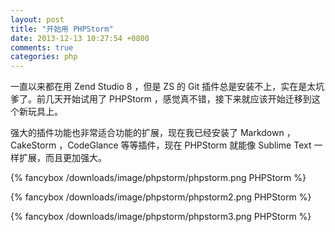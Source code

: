 ```yaml
---
layout: post
title: "开始用 PHPStorm"
date: 2013-12-13 10:27:54 +0800
comments: true
categories: php
---
```

一直以来都在用 Zend Studio 8 ，但是 ZS 的 Git 插件总是安装不上，实在是太坑爹了。前几天开始试用了 PHPStorm ，感觉真不错，接下来就应该开始迁移到这个新玩具上。

强大的插件功能也非常适合功能的扩展，现在我已经安装了 Markdown ，CakeStorm ，CodeGlance 等等插件，现在 PHPStorm 就能像 Sublime Text 一样扩展，而且更加强大。

<!-- more -->

{% fancybox /downloads/image/phpstorm/phpstorm.png PHPStorm %}

{% fancybox /downloads/image/phpstorm/phpstorm2.png PHPStorm %}

{% fancybox /downloads/image/phpstorm/phpstorm3.png PHPStorm %}